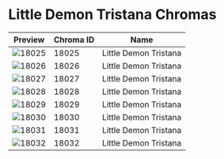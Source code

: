 # Little Demon Tristana Chromas



| Preview | Chroma ID | Name |
|---------|-----------|------|
| ![18025](https://raw.communitydragon.org/latest/plugins/rcp-be-lol-game-data/global/default/v1/champion-chroma-images/18/18025.png) | 18025 | Little Demon Tristana |
| ![18026](https://raw.communitydragon.org/latest/plugins/rcp-be-lol-game-data/global/default/v1/champion-chroma-images/18/18026.png) | 18026 | Little Demon Tristana |
| ![18027](https://raw.communitydragon.org/latest/plugins/rcp-be-lol-game-data/global/default/v1/champion-chroma-images/18/18027.png) | 18027 | Little Demon Tristana |
| ![18028](https://raw.communitydragon.org/latest/plugins/rcp-be-lol-game-data/global/default/v1/champion-chroma-images/18/18028.png) | 18028 | Little Demon Tristana |
| ![18029](https://raw.communitydragon.org/latest/plugins/rcp-be-lol-game-data/global/default/v1/champion-chroma-images/18/18029.png) | 18029 | Little Demon Tristana |
| ![18030](https://raw.communitydragon.org/latest/plugins/rcp-be-lol-game-data/global/default/v1/champion-chroma-images/18/18030.png) | 18030 | Little Demon Tristana |
| ![18031](https://raw.communitydragon.org/latest/plugins/rcp-be-lol-game-data/global/default/v1/champion-chroma-images/18/18031.png) | 18031 | Little Demon Tristana |
| ![18032](https://raw.communitydragon.org/latest/plugins/rcp-be-lol-game-data/global/default/v1/champion-chroma-images/18/18032.png) | 18032 | Little Demon Tristana |